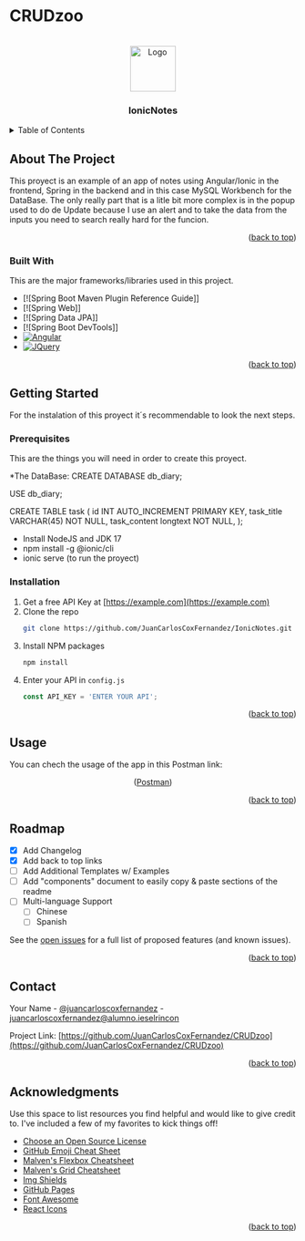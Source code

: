 # CRUDzoo
<!-- Improved compatibility of back to top link: See: https://github.com/othneildrew/Best-README-Template/pull/73 -->
<a name="readme-top"></a>
<!--
*** Thanks for checking out the Best-README-Template. If you have a suggestion
*** that would make this better, please fork the repo and create a pull request
*** or simply open an issue with the tag "enhancement".
*** Don't forget to give the project a star!
*** Thanks again! Now go create something AMAZING! :D
-->



<!-- PROJECT SHIELDS -->
<!--
*** I'm using markdown "reference style" links for readability.
*** Reference links are enclosed in brackets [ ] instead of parentheses ( ).
*** See the bottom of this document for the declaration of the reference variables
*** for contributors-url, forks-url, etc. This is an optional, concise syntax you may use.
*** https://www.markdownguide.org/basic-syntax/#reference-style-links
-->


<!-- PROJECT LOGO -->
<br />
<div align="center">
  <a href="https://github.com/othneildrew/Best-README-Template">
    <img src="images/logo.png" alt="Logo" width="80" height="80">
  </a>

  <h3 align="center">IonicNotes</h3>
</div>



<!-- TABLE OF CONTENTS -->
<details>
  <summary>Table of Contents</summary>
  <ol>
    <li>
      <a href="#about-the-project">About The Project</a>
      <ul>
        <li><a href="#built-with">Built With</a></li>
      </ul>
    </li>
    <li>
      <a href="#getting-started">Getting Started</a>
      <ul>
        <li><a href="#prerequisites">Prerequisites</a></li>
        <li><a href="#installation">Installation</a></li>
      </ul>
    </li>
    <li><a href="#usage">Usage</a></li>
    <li><a href="#roadmap">Roadmap</a></li>
    <li><a href="#contact">Contact</a></li>
    <li><a href="#acknowledgments">Acknowledgments</a></li>
  </ol>
</details>



<!-- ABOUT THE PROJECT -->
## About The Project

This proyect is an example of an app of notes using Angular/Ionic in the frontend, Spring in the backend and in this case MySQL Workbench for the DataBase. The only really part that is a litle bit more complex is in the popup used to do de Update 
because I use an alert and to take the data from the inputs you need to search really hard for the funcion.

<p align="right">(<a href="#readme-top">back to top</a>)</p>



### Built With

This are the major frameworks/libraries used in this project. 

* [![Spring Boot Maven Plugin Reference Guide]]
* [![Spring Web]]
* [![Spring Data JPA]]
* [![Spring Boot DevTools]]
* [![Angular][Angular.io]][Angular-url]
* [![JQuery][JQuery.com]][JQuery-url]

<p align="right">(<a href="#readme-top">back to top</a>)</p>



<!-- GETTING STARTED -->
## Getting Started

For the instalation of this proyect it´s recommendable to look the next steps.

### Prerequisites

This are the things you will need in order to create this proyect.

*The DataBase:
  CREATE DATABASE db_diary;

  USE db_diary;
  
  CREATE TABLE task (
      id INT AUTO_INCREMENT PRIMARY KEY,
      task_title VARCHAR(45) NOT NULL,
      task_content longtext NOT NULL,
  );
* Install NodeJS and JDK 17
* npm install -g @ionic/cli
* ionic serve (to run the proyect)

### Installation

1. Get a free API Key at [https://example.com](https://example.com)
2. Clone the repo
   ```sh
   git clone https://github.com/JuanCarlosCoxFernandez/IonicNotes.git
   ```
3. Install NPM packages
   ```sh
   npm install
   ```
4. Enter your API in `config.js`
   ```js
   const API_KEY = 'ENTER YOUR API';
   ```

<p align="right">(<a href="#readme-top">back to top</a>)</p>



<!-- USAGE EXAMPLES -->
## Usage

You can chech the usage of the app in this Postman link:
<p align="center">(<a href="[https://documenter.getpostman.com/view/29807302/2s9YJgSKXd](https://documenter.getpostman.com/view/29807302/2s9YRGyUzE)">Postman</a>)</p>

<p align="right">(<a href="#readme-top">back to top</a>)</p>



<!-- ROADMAP -->
## Roadmap

- [x] Add Changelog
- [x] Add back to top links
- [ ] Add Additional Templates w/ Examples
- [ ] Add "components" document to easily copy & paste sections of the readme
- [ ] Multi-language Support
    - [ ] Chinese
    - [ ] Spanish

See the [open issues](https://github.com/JuanCarlosCoxFernandez/CRUDzoo/issues) for a full list of proposed features (and known issues).

<p align="right">(<a href="#readme-top">back to top</a>)</p>

<!-- CONTACT -->
## Contact

Your Name - [@juancarloscoxfernandez](https://twitter.com/juancarloscoxfernandez@alumno.ieselrincon.es) - juancarloscoxfernandez@alumno.ieselrincon

Project Link: [https://github.com/JuanCarlosCoxFernandez/CRUDzoo](https://github.com/JuanCarlosCoxFernandez/CRUDzoo)

<p align="right">(<a href="#readme-top">back to top</a>)</p>



<!-- ACKNOWLEDGMENTS -->
## Acknowledgments

Use this space to list resources you find helpful and would like to give credit to. I've included a few of my favorites to kick things off!

* [Choose an Open Source License](https://choosealicense.com)
* [GitHub Emoji Cheat Sheet](https://www.webpagefx.com/tools/emoji-cheat-sheet)
* [Malven's Flexbox Cheatsheet](https://flexbox.malven.co/)
* [Malven's Grid Cheatsheet](https://grid.malven.co/)
* [Img Shields](https://shields.io)
* [GitHub Pages](https://pages.github.com)
* [Font Awesome](https://fontawesome.com)
* [React Icons](https://react-icons.github.io/react-icons/search)

<p align="right">(<a href="#readme-top">back to top</a>)</p>



<!-- MARKDOWN LINKS & IMAGES -->
<!-- https://www.markdownguide.org/basic-syntax/#reference-style-links -->
[Angular.io]: https://img.shields.io/badge/Angular-DD0031?style=for-the-badge&logo=angular&logoColor=white
[Angular-url]: https://angular.io/
[JQuery.com]: https://img.shields.io/badge/jQuery-0769AD?style=for-the-badge&logo=jquery&logoColor=white
[JQuery-url]: https://jquery.com 
